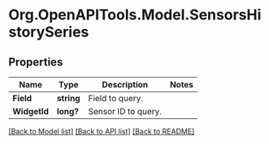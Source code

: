 # Org.OpenAPITools.Model.SensorsHistorySeries
## Properties

Name | Type | Description | Notes
------------ | ------------- | ------------- | -------------
**Field** | **string** | Field to query. | 
**WidgetId** | **long?** | Sensor ID to query. | 

[[Back to Model list]](../README.md#documentation-for-models) [[Back to API list]](../README.md#documentation-for-api-endpoints) [[Back to README]](../README.md)

